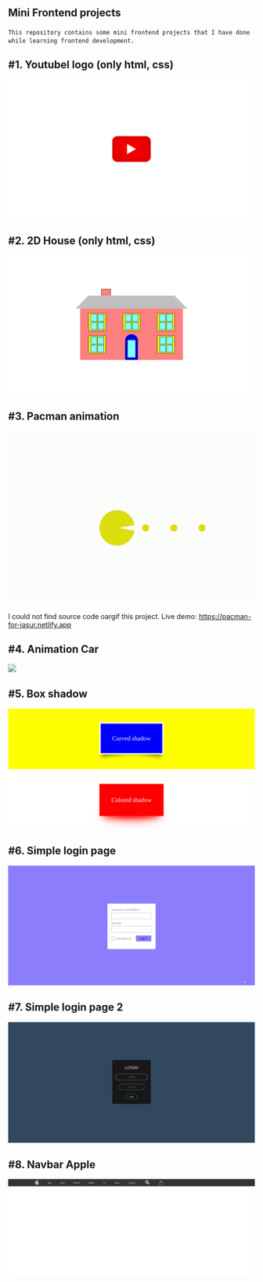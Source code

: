 Mini Frontend projects
---


`This repository contains some mini frontend projects that I have done while learning frontend development.`


#1. Youtubel logo (only html, css)
---
![](Youtube%20logo(only%20html,%20css)/output.png)

#2. 2D House (only html, css)
---
![](2d%20house/image.png)

#3. Pacman animation
---
![](pacman/pacman.gif)

I could not find source code oargif this project. Live demo: https://pacman-for-jasur.netlify.app

#4. Animation Car
---
![](animation_car/animation_car.gif)

#5. Box shadow
---
![](Box%20shadow/img.png)

#6. Simple login page
---
![](Simple%20login%20page/img.png)

#7. Simple login page 2
---
![](Simple%20login%20page%202/img.png)

#8. Navbar Apple
---
![](Navbar%20apple/img.png)